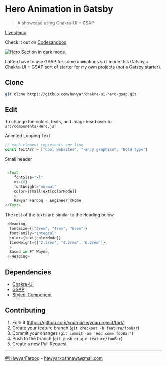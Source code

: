 # Hero Animation in Gatsby
> A showcase using Chakra-UI + GSAP


[Live demo](https://happy-bardeen-e4a6ad.netlify.app/) 

Check it out on [Codesandbox](https://codesandbox.io/s/github/hawyar/chakra-ui-hero-gsap?file=/src/pages/index.js)


![Hero Section in dark mode](https://i.ibb.co/rMpQjKR/screencapture-localhost-8000-2020-06-15-03-18-37.png)

I often have to use GSAP for some animations so I made this Gatsby + Chakra-UI + GSAP sort of starter for my own projects (not a Gatsby starter).




## Clone

```sh
git clone https://github.com/hawyar/chakra-ui-hero-gsap.git

```


## Edit
To change the colors, texts, and image head over to `src/components/Hero.js`

Animted Looping Text

```js 
// each element represents one line
const textArr = ["Cool websites", "Fancy graphics", "Bold type"]
```


Small header

```js

 <Text
    fontSize="xl"
    mt={6}
    fontWeight="normal"
    color={smallText[colorMode]}
    >
    Hawyar Farooq - Engineer @Home
</Text>
```

The rest of the texts are similar to the Heading below

```js
 <Heading
  fontSize={["2rem", "4rem", "6rem"]}
  fontFamily="Integral"
  color={text[colorMode]}
  lineHeight={["2.2rem", "4.2rem", "6.2rem"]}
  >
  Based in FT Wayne,
 </Heading>
```




## Dependencies
 - [Chakra-UI](https://chakra-ui.com/)
 - [GSAP](https://greensock.com/docs/v3/Installation#npm)
 - [Styled-Component](https://styled-components.com/docs/basics#installation)
  






## Contributing

1. Fork it (<https://github.com/yourname/yourproject/fork>)
2. Create your feature branch (`git checkout -b feature/fooBar`)
3. Commit your changes (`git commit -am 'Add some fooBar'`)
4. Push to the branch (`git push origin feature/fooBar`)
5. Create a new Pull Request

---
[@HawyarFarooq](https://twitter.com/HawyarFarooq)  - hawyarxoshnaw@gmail.com